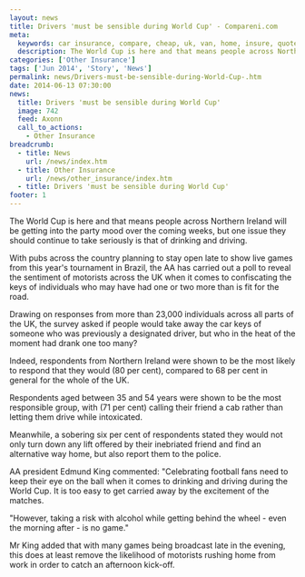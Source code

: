 ```yaml
---
layout: news
title: Drivers 'must be sensible during World Cup' - Compareni.com
meta:
  keywords: car insurance, compare, cheap, uk, van, home, insure, quotes, online, comparison, bike, loans, life
  description: The World Cup is here and that means people across Northern Ireland will be getting into the party mood over the coming weeks, but one issue they shou
categories: ['Other Insurance']
tags: ['Jun 2014', 'Story', 'News']
permalink: news/Drivers-must-be-sensible-during-World-Cup-.htm
date: 2014-06-13 07:30:00
news:
  title: Drivers 'must be sensible during World Cup'
  image: 742
  feed: Axonn
  call_to_actions:
    - Other Insurance
breadcrumb:
  - title: News
    url: /news/index.htm
  - title: Other Insurance
    url: /news/other_insurance/index.htm
  - title: Drivers 'must be sensible during World Cup'
footer: 1
---
```


The World Cup is here and that means people across Northern Ireland will be getting into the party mood over the coming weeks, but one issue they should continue to take seriously is that of drinking and driving.

With pubs across the country planning to stay open late to show live games from this year&#39;s tournament in Brazil, the AA has carried out a poll to reveal the sentiment of motorists across the UK when it comes to confiscating the keys of individuals who may have had one or two more than is fit&nbsp;for the road.

Drawing on responses from more than 23,000 individuals across all parts of the UK, the survey asked if people would take away the car keys of someone who was previously a designated driver, but who in the heat of the moment had drank one too many?

Indeed, respondents from Northern Ireland were shown to be the most likely to respond that they would (80 per cent), compared to 68 per cent in general for the whole of the UK.

Respondents aged between 35 and 54 years were shown to be the most responsible group, with (71 per cent) calling their friend a cab rather than letting them drive while intoxicated.

Meanwhile, a sobering six per cent of respondents stated they would not only turn down any lift offered by their inebriated friend and find an alternative way home, but also report them to the police.

AA president Edmund King commented: &quot;Celebrating football fans need to keep their eye on the ball when it comes to drinking and driving during the World Cup. It is too easy to get carried away by the excitement of the matches.

&quot;However, taking a risk with alcohol while getting behind the wheel - even the morning after - is no game.&quot;

Mr King added that with many games being broadcast late in the evening, this does at least remove the likelihood of motorists rushing home from work in order to catch an afternoon kick-off.
